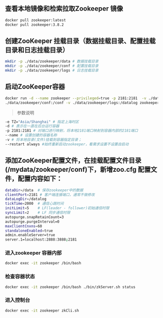 ## 查看本地镜像和检索拉取Zookeeper 镜像

```bash
docker pull zookeeper:latest
docker pull zookeeper:3.8.2
```

## 创建ZooKeeper 挂载目录（数据挂载目录、配置挂载目录和日志挂载目录）

```bash
mkdir -p ./data/zookeeper/data # 数据挂载目录
mkdir -p ./data/zookeeper/conf # 配置挂载目录
mkdir -p ./data/zookeeper/logs # 日志挂载目录
```

## 启动ZooKeeper容器

```bash
docker run -d --name zookeeper --privileged=true -p 2181:2181  -v ./data/zookeeper/data:/data -v 
./data/zookeeper/conf:/conf -v ./data/zookeeper/logs:/datalog zookeeper:3.5.7
```

> 参数说明

```bash
-e TZ="Asia/Shanghai" # 指定上海时区 
-d # 表示在一直在后台运行容器
-p 2181:2181 # 对端口进行映射，将本地2181端口映射到容器内部的2181端口
--name # 设置创建的容器名称
-v # 将本地目录(文件)挂载到容器指定目录；
--restart always #始终重新启动zookeeper，看需求设置不设置自启动

```

## 添加ZooKeeper配置文件，在挂载配置文件目录(/mydata/zookeeper/conf)下，新增zoo.cfg 配置文件，配置内容如下：

```bash
dataDir=/data  # 保存zookeeper中的数据
clientPort=2181 # 客户端连接端口，通常不做修改
dataLogDir=/datalog
tickTime=2000  # 通信心跳时间
initLimit=5    # LF(leader - follower)初始通信时限
syncLimit=2    # LF 同步通信时限
autopurge.snapRetainCount=3
autopurge.purgeInterval=0
maxClientCnxns=60
standaloneEnabled=true
admin.enableServer=true
server.1=localhost:2888:3888;2181

```

### 进入zookeeper 容器内部

```bash 
docker exec -it zookeeper /bin/bash

```

### 检查容器状态

```bash 
docker exec -it zookeeper /bin/bash ./bin/zkServer.sh status
```

### 进入控制台

```bash 
docker exec -it zookeeper zkCli.sh
```
